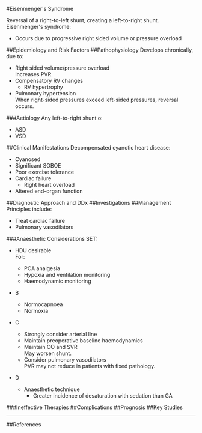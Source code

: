 #Eisenmenger's Syndrome

Reversal of a right-to-left shunt, creating a left-to-right shunt. Eisenmenger's syndrome:
* Occurs due to progressive right sided volume or pressure overload  

##Epidemiology and Risk Factors
##Pathophysiology
Develops chronically, due to:
* Right sided volume/pressure overload  
Increases PVR.
* Compensatory RV changes
	* RV hypertrophy
* Pulmonary hypertension  
When right-sided pressures exceed left-sided pressures, reversal occurs.

###Aetiology
Any left-to-right shunt o:
* ASD
* VSD

##Clinical Manifestations
Decompensated cyanotic heart disease:
* Cyanosed
* Significant SOBOE
* Poor exercise tolerance
* Cardiac failure
	* Right heart overload
* Altered end-organ function

##Diagnostic Approach and DDx
##Investigations
##Management
Principles include:
* Treat cardiac failure
* Pulmonary vasodilators

###Anaesthetic Considerations
SET:
* HDU desirable  
For:
	* PCA analgesia
	* Hypoxia and ventilation monitoring
	* Haemodynamic monitoring

* B
	* Normocapnoea
	* Normoxia
* C
	* Strongly consider arterial line
	* Maintain preoperative baseline haemodynamics
	* Maintain CO and SVR  
	May worsen shunt.
	* Consider pulmonary vasodilators  
	PVR may not reduce in patients with fixed pathology.
* D
	* Anaesthetic technique
		* Greater incidence of desaturation with sedation than GA

###Ineffective Therapies
##Complications
##Prognosis
##Key Studies

---
##References
